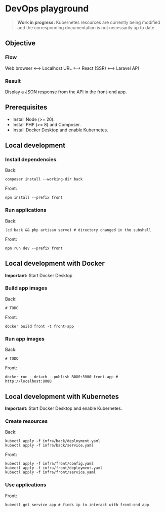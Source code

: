 # DevOps playground

> **Work in progress:** Kubernetes resources are currently being modified and the corresponding documentation is not necessarily up to date.

## Objective

### Flow

Web browser <--> Localhost URL <--> React (SSR) <--> Laravel API

### Result

Display a JSON response from the API in the front-end app.

## Prerequisites

- Install Node (>= 20).
- Install PHP (>= 8) and Composer.
- Install Docker Desktop and enable Kubernetes.

## Local development

### Install dependencies

Back:
```shell
composer install --working-dir back
```

Front:
```shell
npm install --prefix front
```

### Run applications

Back:
```shell
(cd back && php artisan serve) # directory changed in the subshell
```

Front:
```shell
npm run dev --prefix front
```

## Local development with Docker

**Important:** Start Docker Desktop.

### Build app images

Back:
```shell
# TODO
```

Front:
```shell
docker build front -t front-app
```

### Run app images

Back:
```shell
# TODO
```

Front:
```shell
docker run --detach --publish 8080:3000 front-app # http://localhost:8080
```

## Local development with Kubernetes

**Important:** Start Docker Desktop and enable Kubernetes.

### Create resources

Back:
```shell
kubectl apply -f infra/back/deployment.yaml
kubectl apply -f infra/back/service.yaml
```

Front:
```shell
kubectl apply -f infra/front/config.yaml
kubectl apply -f infra/front/deployment.yaml
kubectl apply -f infra/front/service.yaml
```

### Use applications

Front:
```shell
kubectl get service app # finds ip to interact with front-end app
```
